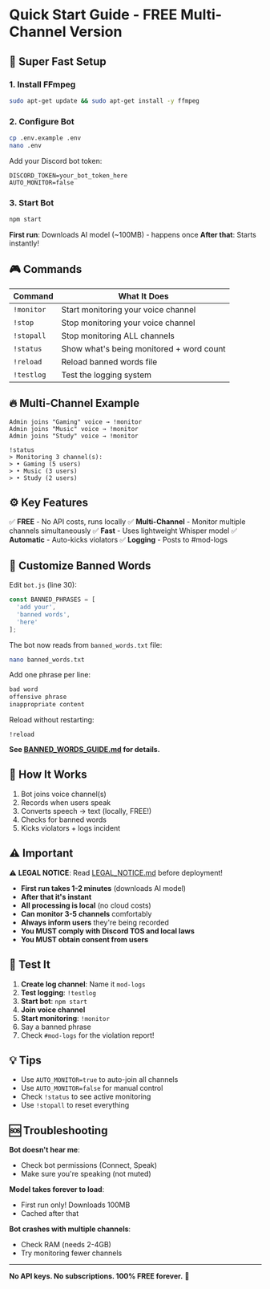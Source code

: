 # Quick Start Guide - FREE Multi-Channel Version

## 🚀 Super Fast Setup

### 1. Install FFmpeg
```bash
sudo apt-get update && sudo apt-get install -y ffmpeg
```

### 2. Configure Bot
```bash
cp .env.example .env
nano .env
```

Add your Discord bot token:
```env
DISCORD_TOKEN=your_bot_token_here
AUTO_MONITOR=false
```

### 3. Start Bot
```bash
npm start
```

**First run**: Downloads AI model (~100MB) - happens once
**After that**: Starts instantly!

## 🎮 Commands

| Command | What It Does |
|---------|--------------|
| `!monitor` | Start monitoring your voice channel |
| `!stop` | Stop monitoring your voice channel |
| `!stopall` | Stop monitoring ALL channels |
| `!status` | Show what's being monitored + word count |
| `!reload` | Reload banned words file |
| `!testlog` | Test the logging system |

## 🔥 Multi-Channel Example

```
Admin joins "Gaming" voice → !monitor
Admin joins "Music" voice → !monitor  
Admin joins "Study" voice → !monitor

!status
> Monitoring 3 channel(s):
> • Gaming (5 users)
> • Music (3 users)
> • Study (2 users)
```

## ⚙️ Key Features

✅ **FREE** - No API costs, runs locally
✅ **Multi-Channel** - Monitor multiple channels simultaneously
✅ **Fast** - Uses lightweight Whisper model
✅ **Automatic** - Auto-kicks violators
✅ **Logging** - Posts to #mod-logs

## 📝 Customize Banned Words

Edit `bot.js` (line 30):
```javascript
const BANNED_PHRASES = [
  'add your',
  'banned words',
  'here'
];
```

The bot now reads from `banned_words.txt` file:

```bash
nano banned_words.txt
```

Add one phrase per line:
```txt
bad word
offensive phrase
inappropriate content
```

Reload without restarting:
```
!reload
```

**See [BANNED_WORDS_GUIDE.md](BANNED_WORDS_GUIDE.md) for details.**

## 🤖 How It Works

1. Bot joins voice channel(s) 
2. Records when users speak
3. Converts speech → text (locally, FREE!)
4. Checks for banned words
5. Kicks violators + logs incident

## ⚠️ Important

⚠️ **LEGAL NOTICE**: Read [LEGAL_NOTICE.md](LEGAL_NOTICE.md) before deployment!

- **First run takes 1-2 minutes** (downloads AI model)
- **After that it's instant**
- **All processing is local** (no cloud costs)
- **Can monitor 3-5 channels** comfortably
- **Always inform users** they're being recorded
- **You MUST comply with Discord TOS and local laws**
- **You MUST obtain consent from users**

## 🎯 Test It

1. **Create log channel**: Name it `mod-logs`
2. **Test logging**: `!testlog`
3. **Start bot**: `npm start`
4. **Join voice channel**
5. **Start monitoring**: `!monitor`
6. Say a banned phrase
7. Check `#mod-logs` for the violation report!

## 💡 Tips

- Use `AUTO_MONITOR=true` to auto-join all channels
- Use `AUTO_MONITOR=false` for manual control
- Check `!status` to see active monitoring
- Use `!stopall` to reset everything

## 🆘 Troubleshooting

**Bot doesn't hear me**:
- Check bot permissions (Connect, Speak)
- Make sure you're speaking (not muted)

**Model takes forever to load**:
- First run only! Downloads 100MB
- Cached after that

**Bot crashes with multiple channels**:
- Check RAM (needs 2-4GB)
- Try monitoring fewer channels

---

**No API keys. No subscriptions. 100% FREE forever.** 🎉
